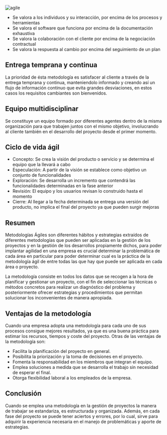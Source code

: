 ![agile](https://user-images.githubusercontent.com/68760595/164270757-6bfdcd71-4fc9-4566-a247-0dd6fe6a5ec4.jpg)
- Se valora a los individuos y su interacción, por encima de los procesos y herramientas
- Se valora el software que funciona por encima de la documentación exhaustiva
- Se valora la colaboración con el cliente por encima de la negociación contractual
- Se valora la respuesta al cambio por encima del seguimiento de un plan 

## Entrega temprana y continua
La prioridad de ésta metodología es satisfacer al cliente a través de la entrega temprana y continua, manteniendolo informado y creando así un flujo de información continuo que evita grandes desviaciones, en estos casos los requisitos cambiantes son bienvenidos.

## Equipo multidisciplinar
Se constituye un equipo formado por diferentes agentes dentro de la misma organización para que trabajen juntos con el mismo objetivo, involucrando al cliente también en el desarrollo del proyecto desde el primer momento.

## Ciclo de vida ágil
- Concepto: Se crea la visión del producto o servicio y se determina el equipo que la llevará a cabo
- Especulación:  A partir de la visión se establece como objetivo un conjunto de funcionalidades 
- Exploración: Se desarrolla un incremento que contendrá las funcionalidades determinadas en la fase anterior
- Revisión: El equipo y los usuarios revisan lo construido hasta el momento
- Cierre: Al llegar a la fecha determinada se entrega una versión del producto, no implica el final del proyecto ya que pueden surgir mejoras

## Resumen 
 Metodologías Ágiles son diferentes hábitos y estrategias extraídos de diferentes metodologías que pueden ser aplicadas en la gestión de los proyectos y en la gestión de los desarrollos propiamente dichos, para poder implantar agilidad en una empresa es crucial determinar la problemática de cada área en particular para poder determinar cual es la práctica de la metodología ágil de entre todas las que hay que puede ser aplicada en cada área o proyecto.

 La metodología consiste en todos los datos que se recogen a la hora de planificar y gestionar un proyecto, con el fin de seleccionar las técnicas o métodos concretos para realizar un diagnóstico del problema y posteriormente ofrecer estrategias y procedimientos que permitan solucionar los inconvenientes de manera apropiada.

## Ventajas de la metodología
Cuando una empresa adopta una metodología para cada uno de sus procesos consigue mejores resultados, ya que es una buena práctica para estimar los recursos, tiempos y coste del proyecto. Otras de las ventajas de la metodología son:
- Facilita la planificación del proyecto en general.
- Posibilita la priorización y la toma de decisiones en el proyecto.
- Fomenta la responsabilidad en los miembros que integran el equipo.
- Emplea soluciones a medida que se desarrolla el trabajo sin necesidad de esperar el final.
- Otorga flexibilidad laboral a los empleados de la empresa.

## Conclusión
Cuando se emplea una metodología en la gestión de proyectos la manera de trabajar se estandariza, es estructurada y organizada. Además, en cada fase del proyecto se puede tener aciertos y errores, por lo cual, sirve para adquirir la experiencia necesaria en el manejo de problemáticas y aporte de estrategias.
